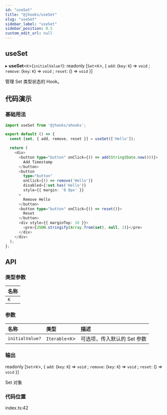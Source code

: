 ```yaml
---
id: "useSet"
title: "@jhooks/useSet"
slug: "useSet"
sidebar_label: "useSet"
sidebar_position: 0.5
custom_edit_url: null
---
```


## useSet

▸ **useSet**<`K`\>(`initialValue?`): readonly [`Set`<`K`\>, { `add`: (`key`: `K`) => `void` ; `remove`: (`key`: `K`) => `void` ; `reset`: () => `void`  }]

管理 Set 类型状态的 Hook。

## 代码演示

### 基础用法

```typescript
import useSet from '@jhooks/ahooks';

export default () => {
  const [set, { add, remove, reset }] = useSet(['Hello']);

  return (
    <div>
      <button type="button" onClick={() => add(String(Date.now()))}>
        Add Timestamp
      </button>
      <button
        type="button"
        onClick={() => remove('Hello')}
        disabled={!set.has('Hello')}
        style={{ margin: '0 8px' }}
      >
        Remove Hello
      </button>
      <button type="button" onClick={() => reset()}>
        Reset
      </button>
      <div style={{ marginTop: 16 }}>
        <pre>{JSON.stringify(Array.from(set), null, 2)}</pre>
      </div>
    </div>
  );
};
```

## API

### 类型参数

| 名称 |
| :------ |
| `K` |

### 参数

| 名称 | 类型 | 描述 |
| :------ | :------ | :------ |
| `initialValue?` | `Iterable`<`K`\> | 可选项，传入默认的 Set 参数 |

### 输出

readonly [`Set`<`K`\>, { `add`: (`key`: `K`) => `void` ; `remove`: (`key`: `K`) => `void` ; `reset`: () => `void`  }]

Set 对象

### 代码位置

index.ts:42


